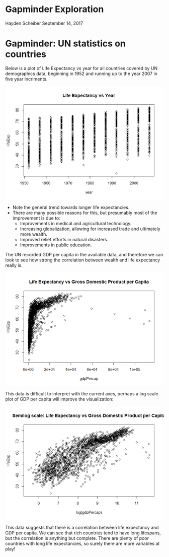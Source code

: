 Gapminder Exploration
================
Hayden Scheiber
September 14, 2017

Gapminder: UN statistics on countries
=====================================

Below is a plot of Life Expectancy vs year for all countries covered by UN demographics data, beginning in 1952 and running up to the year 2007 in five year incriments.

![](hw01_gapminder_files/figure-markdown_github-ascii_identifiers/Plot_1-1.png)

-   Note the general trend towards longer life expectancies.
-   There are many possible reasons for this, but presumably most of the improvement is due to:
    -   Improvements in medical and agricultural technology.
    -   Increasing globalization, allowing for increased trade and ultimately more wealth.
    -   Improved relief efforts in natural disasters.
    -   Improvements in public education.

The UN recorded GDP per capita in the available data, and therefore we can look to see how strong the correlation between wealth and life expectancy really is.

![](hw01_gapminder_files/figure-markdown_github-ascii_identifiers/Plot_2-1.png)

This data is difficult to interpret with the current axes, perhaps a log scale plot of GDP per capita will improve the visualization:

![](hw01_gapminder_files/figure-markdown_github-ascii_identifiers/Plot_3-1.png)

This data suggests that there is a correlation between life expectancy and GDP per capita. We can see that rich countries tend to have long lifespans, but the correlation is anything but complete. There are plenty of poor countries with long life expectancies, so surely there are more variables at play!
